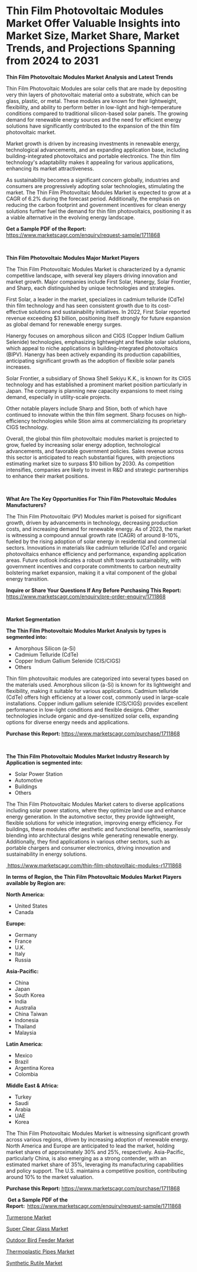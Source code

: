 <p><h1>Thin Film Photovoltaic Modules Market Offer Valuable Insights into Market Size, Market Share, Market Trends, and Projections Spanning from 2024 to 2031</h1></p><p><strong>Thin Film Photovoltaic Modules Market Analysis and Latest Trends</strong></p>
<p><p>Thin Film Photovoltaic Modules are solar cells that are made by depositing very thin layers of photovoltaic material onto a substrate, which can be glass, plastic, or metal. These modules are known for their lightweight, flexibility, and ability to perform better in low-light and high-temperature conditions compared to traditional silicon-based solar panels. The growing demand for renewable energy sources and the need for efficient energy solutions have significantly contributed to the expansion of the thin film photovoltaic market.</p><p>Market growth is driven by increasing investments in renewable energy, technological advancements, and an expanding application base, including building-integrated photovoltaics and portable electronics. The thin film technology's adaptability makes it appealing for various applications, enhancing its market attractiveness.</p><p>As sustainability becomes a significant concern globally, industries and consumers are progressively adopting solar technologies, stimulating the market. The Thin Film Photovoltaic Modules Market is expected to grow at a CAGR of 6.2% during the forecast period. Additionally, the emphasis on reducing the carbon footprint and government incentives for clean energy solutions further fuel the demand for thin film photovoltaics, positioning it as a viable alternative in the evolving energy landscape.</p></p>
<p><strong>Get a Sample PDF of the Report:&nbsp;</strong> <a href="https://www.marketscagr.com/enquiry/request-sample/1711868?utm_campaign=1802&utm_medium=2&utm_source=Github&utm_content=ia&utm_term=22102024&utm_id=thin-film-photovoltaic-modules">https://www.marketscagr.com/enquiry/request-sample/1711868</a></p>
<p>&nbsp;</p>
<p><strong>Thin Film Photovoltaic Modules Major Market Players</strong></p>
<p><p>The Thin Film Photovoltaic Modules Market is characterized by a dynamic competitive landscape, with several key players driving innovation and market growth. Major companies include First Solar, Hanergy, Solar Frontier, and Sharp, each distinguished by unique technologies and strategies.</p><p>First Solar, a leader in the market, specializes in cadmium telluride (CdTe) thin film technology and has seen consistent growth due to its cost-effective solutions and sustainability initiatives. In 2022, First Solar reported revenue exceeding $3 billion, positioning itself strongly for future expansion as global demand for renewable energy surges.</p><p>Hanergy focuses on amorphous silicon and CIGS (Copper Indium Gallium Selenide) technologies, emphasizing lightweight and flexible solar solutions, which appeal to niche applications in building-integrated photovoltaics (BIPV). Hanergy has been actively expanding its production capabilities, anticipating significant growth as the adoption of flexible solar panels increases.</p><p>Solar Frontier, a subsidiary of Showa Shell Sekiyu K.K., is known for its CIGS technology and has established a prominent market position particularly in Japan. The company is planning new capacity expansions to meet rising demand, especially in utility-scale projects.</p><p>Other notable players include Sharp and Stion, both of which have continued to innovate within the thin film segment. Sharp focuses on high-efficiency technologies while Stion aims at commercializing its proprietary CIGS technology.</p><p>Overall, the global thin film photovoltaic modules market is projected to grow, fueled by increasing solar energy adoption, technological advancements, and favorable government policies. Sales revenue across this sector is anticipated to reach substantial figures, with projections estimating market size to surpass $10 billion by 2030. As competition intensifies, companies are likely to invest in R&D and strategic partnerships to enhance their market positions.</p></p>
<p>&nbsp;</p>
<p><strong>What Are The Key Opportunities For Thin Film Photovoltaic Modules Manufacturers?</strong></p>
<p><p>The Thin Film Photovoltaic (PV) Modules market is poised for significant growth, driven by advancements in technology, decreasing production costs, and increasing demand for renewable energy. As of 2023, the market is witnessing a compound annual growth rate (CAGR) of around 8-10%, fueled by the rising adoption of solar energy in residential and commercial sectors. Innovations in materials like cadmium telluride (CdTe) and organic photovoltaics enhance efficiency and performance, expanding application areas. Future outlook indicates a robust shift towards sustainability, with government incentives and corporate commitments to carbon neutrality bolstering market expansion, making it a vital component of the global energy transition.</p></p>
<p><strong>Inquire or Share Your Questions If Any Before Purchasing This Report:</strong> <a href="https://www.marketscagr.com/enquiry/pre-order-enquiry/1711868?utm_campaign=1802&utm_medium=2&utm_source=Github&utm_content=ia&utm_term=22102024&utm_id=thin-film-photovoltaic-modules">https://www.marketscagr.com/enquiry/pre-order-enquiry/1711868</a></p>
<p>&nbsp;</p>
<p><strong>Market Segmentation</strong></p>
<p><strong>The Thin Film Photovoltaic Modules Market Analysis by types is segmented into:</strong></p>
<p><ul><li>Amorphous Silicon (a-Si)</li><li>Cadmium Telluride (CdTe)</li><li>Copper Indium Gallium Selenide (CIS/CIGS)</li><li>Others</li></ul></p>
<p><p>Thin film photovoltaic modules are categorized into several types based on the materials used. Amorphous silicon (a-Si) is known for its lightweight and flexibility, making it suitable for various applications. Cadmium telluride (CdTe) offers high efficiency at a lower cost, commonly used in large-scale installations. Copper indium gallium selenide (CIS/CIGS) provides excellent performance in low-light conditions and flexible designs. Other technologies include organic and dye-sensitized solar cells, expanding options for diverse energy needs and applications.</p></p>
<p><strong>Purchase this Report:&nbsp;</strong><a href="https://www.marketscagr.com/purchase/1711868?utm_campaign=1802&utm_medium=2&utm_source=Github&utm_content=ia&utm_term=22102024&utm_id=thin-film-photovoltaic-modules">https://www.marketscagr.com/purchase/1711868</a></p>
<p>&nbsp;</p>
<p><strong>The Thin Film Photovoltaic Modules Market Industry Research by Application is segmented into:</strong></p>
<p><ul><li>Solar Power Station</li><li>Automotive</li><li>Buildings</li><li>Others</li></ul></p>
<p><p>The Thin Film Photovoltaic Modules Market caters to diverse applications including solar power stations, where they optimize land use and enhance energy generation. In the automotive sector, they provide lightweight, flexible solutions for vehicle integration, improving energy efficiency. For buildings, these modules offer aesthetic and functional benefits, seamlessly blending into architectural designs while generating renewable energy. Additionally, they find applications in various other sectors, such as portable chargers and consumer electronics, driving innovation and sustainability in energy solutions.</p></p>
<p><a href="https://www.marketscagr.com/thin-film-photovoltaic-modules-r1711868?utm_campaign=1802&utm_medium=2&utm_source=Github&utm_content=ia&utm_term=22102024&utm_id=thin-film-photovoltaic-modules">&nbsp;https://www.marketscagr.com/thin-film-photovoltaic-modules-r1711868</a></p>
<p><strong>In terms of Region, the Thin Film Photovoltaic Modules Market Players available by Region are:</strong></p>
<p>
    <p> <strong> North America: </strong>
        <ul>
            <li>United States</li>
            <li>Canada</li>
        </ul>
        </p> 
    <p> <strong> Europe: </strong>
        <ul>
            <li>Germany</li>
            <li>France</li>
            <li>U.K.</li>
            <li>Italy</li>
            <li>Russia</li>
        </ul>
        </p> 
    <p> <strong> Asia-Pacific: </strong>
        <ul>
            <li>China</li>
            <li>Japan</li>
            <li>South Korea</li>
            <li>India</li>
            <li>Australia</li>
            <li>China Taiwan</li>
            <li>Indonesia</li>
            <li>Thailand</li>
            <li>Malaysia</li>
        </ul>
        </p> 
    <p> <strong> Latin America: </strong>
        <ul>
            <li>Mexico</li>
            <li>Brazil</li>
            <li>Argentina Korea</li>
            <li>Colombia</li>
        </ul>
        </p> 
    <p> <strong> Middle East & Africa: </strong>
        <ul>
            <li>Turkey</li>
            <li>Saudi</li>
            <li>Arabia</li>
            <li>UAE</li>
            <li>Korea</li>
        </ul>
    </p>
    </p>
<p><p>The Thin Film Photovoltaic Modules Market is witnessing significant growth across various regions, driven by increasing adoption of renewable energy. North America and Europe are anticipated to lead the market, holding market shares of approximately 30% and 25%, respectively. Asia-Pacific, particularly China, is also emerging as a strong contender, with an estimated market share of 35%, leveraging its manufacturing capabilities and policy support. The U.S. maintains a competitive position, contributing around 10% to the market valuation.</p></p>
<p><strong>Purchase this Report: </strong><a href="https://www.marketscagr.com/purchase/1711868?utm_campaign=1802&utm_medium=2&utm_source=Github&utm_content=ia&utm_term=22102024&utm_id=thin-film-photovoltaic-modules">https://www.marketscagr.com/purchase/1711868</a></p>
<p>&nbsp;<strong>Get a Sample PDF of the Report:&nbsp;&nbsp;</strong><a href="https://www.marketscagr.com/enquiry/request-sample/1711868?utm_campaign=1802&utm_medium=2&utm_source=Github&utm_content=ia&utm_term=22102024&utm_id=thin-film-photovoltaic-modules">https://www.marketscagr.com/enquiry/request-sample/1711868</a></p>
<p><strong></strong></p>
<p><p><a href="https://www.linkedin.com/pulse/mapping-turmerone-market-trends-challenges-breakthroughs-ogiae?utm_campaign=1802&utm_medium=2&utm_source=Github&utm_content=ia&utm_term=22102024&utm_id=thin-film-photovoltaic-modules">Turmerone Market</a></p><p><a href="https://www.linkedin.com/pulse/super-clear-glass-market-shifts-strategic-analysis-2024-2031-c6jme?utm_campaign=1802&utm_medium=2&utm_source=Github&utm_content=ia&utm_term=22102024&utm_id=thin-film-photovoltaic-modules">Super Clear Glass Market</a></p><p><a href="https://github.com/WashimHussain441/Market-Research-Report-List-1/blob/main/outdoor-bird-feeder-market.md?utm_campaign=1802&utm_medium=2&utm_source=Github&utm_content=ia&utm_term=22102024&utm_id=thin-film-photovoltaic-modules">Outdoor Bird Feeder Market</a></p><p><a href="https://www.linkedin.com/pulse/global-thermoplastic-pipes-market-opportunities-forecast-period-zsare?utm_campaign=1802&utm_medium=2&utm_source=Github&utm_content=ia&utm_term=22102024&utm_id=thin-film-photovoltaic-modules">Thermoplastic Pipes Market</a></p><p><a href="https://www.linkedin.com/pulse/synthetic-rutile-market-global-trends-forecast-2024-2031-knowsurv-qe2ce?utm_campaign=1802&utm_medium=2&utm_source=Github&utm_content=ia&utm_term=22102024&utm_id=thin-film-photovoltaic-modules">Synthetic Rutile Market</a></p></p>